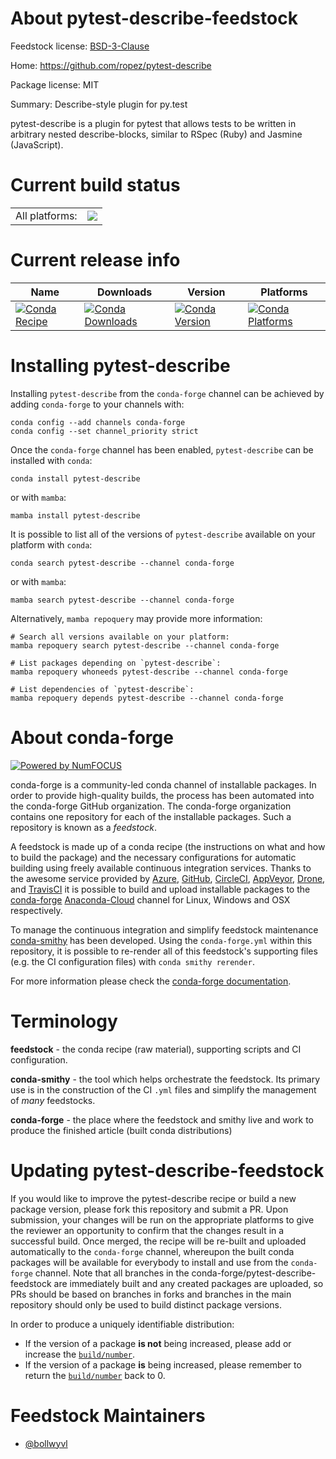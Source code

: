 About pytest-describe-feedstock
===============================

Feedstock license: [BSD-3-Clause](https://github.com/conda-forge/pytest-describe-feedstock/blob/main/LICENSE.txt)

Home: https://github.com/ropez/pytest-describe

Package license: MIT

Summary: Describe-style plugin for py.test

pytest-describe is a plugin for pytest that allows tests to be written in arbitrary
nested describe-blocks, similar to RSpec (Ruby) and Jasmine (JavaScript).


Current build status
====================


<table><tr><td>All platforms:</td>
    <td>
      <a href="https://dev.azure.com/conda-forge/feedstock-builds/_build/latest?definitionId=8676&branchName=main">
        <img src="https://dev.azure.com/conda-forge/feedstock-builds/_apis/build/status/pytest-describe-feedstock?branchName=main">
      </a>
    </td>
  </tr>
</table>

Current release info
====================

| Name | Downloads | Version | Platforms |
| --- | --- | --- | --- |
| [![Conda Recipe](https://img.shields.io/badge/recipe-pytest--describe-green.svg)](https://anaconda.org/conda-forge/pytest-describe) | [![Conda Downloads](https://img.shields.io/conda/dn/conda-forge/pytest-describe.svg)](https://anaconda.org/conda-forge/pytest-describe) | [![Conda Version](https://img.shields.io/conda/vn/conda-forge/pytest-describe.svg)](https://anaconda.org/conda-forge/pytest-describe) | [![Conda Platforms](https://img.shields.io/conda/pn/conda-forge/pytest-describe.svg)](https://anaconda.org/conda-forge/pytest-describe) |

Installing pytest-describe
==========================

Installing `pytest-describe` from the `conda-forge` channel can be achieved by adding `conda-forge` to your channels with:

```
conda config --add channels conda-forge
conda config --set channel_priority strict
```

Once the `conda-forge` channel has been enabled, `pytest-describe` can be installed with `conda`:

```
conda install pytest-describe
```

or with `mamba`:

```
mamba install pytest-describe
```

It is possible to list all of the versions of `pytest-describe` available on your platform with `conda`:

```
conda search pytest-describe --channel conda-forge
```

or with `mamba`:

```
mamba search pytest-describe --channel conda-forge
```

Alternatively, `mamba repoquery` may provide more information:

```
# Search all versions available on your platform:
mamba repoquery search pytest-describe --channel conda-forge

# List packages depending on `pytest-describe`:
mamba repoquery whoneeds pytest-describe --channel conda-forge

# List dependencies of `pytest-describe`:
mamba repoquery depends pytest-describe --channel conda-forge
```


About conda-forge
=================

[![Powered by
NumFOCUS](https://img.shields.io/badge/powered%20by-NumFOCUS-orange.svg?style=flat&colorA=E1523D&colorB=007D8A)](https://numfocus.org)

conda-forge is a community-led conda channel of installable packages.
In order to provide high-quality builds, the process has been automated into the
conda-forge GitHub organization. The conda-forge organization contains one repository
for each of the installable packages. Such a repository is known as a *feedstock*.

A feedstock is made up of a conda recipe (the instructions on what and how to build
the package) and the necessary configurations for automatic building using freely
available continuous integration services. Thanks to the awesome service provided by
[Azure](https://azure.microsoft.com/en-us/services/devops/), [GitHub](https://github.com/),
[CircleCI](https://circleci.com/), [AppVeyor](https://www.appveyor.com/),
[Drone](https://cloud.drone.io/welcome), and [TravisCI](https://travis-ci.com/)
it is possible to build and upload installable packages to the
[conda-forge](https://anaconda.org/conda-forge) [Anaconda-Cloud](https://anaconda.org/)
channel for Linux, Windows and OSX respectively.

To manage the continuous integration and simplify feedstock maintenance
[conda-smithy](https://github.com/conda-forge/conda-smithy) has been developed.
Using the ``conda-forge.yml`` within this repository, it is possible to re-render all of
this feedstock's supporting files (e.g. the CI configuration files) with ``conda smithy rerender``.

For more information please check the [conda-forge documentation](https://conda-forge.org/docs/).

Terminology
===========

**feedstock** - the conda recipe (raw material), supporting scripts and CI configuration.

**conda-smithy** - the tool which helps orchestrate the feedstock.
                   Its primary use is in the construction of the CI ``.yml`` files
                   and simplify the management of *many* feedstocks.

**conda-forge** - the place where the feedstock and smithy live and work to
                  produce the finished article (built conda distributions)


Updating pytest-describe-feedstock
==================================

If you would like to improve the pytest-describe recipe or build a new
package version, please fork this repository and submit a PR. Upon submission,
your changes will be run on the appropriate platforms to give the reviewer an
opportunity to confirm that the changes result in a successful build. Once
merged, the recipe will be re-built and uploaded automatically to the
`conda-forge` channel, whereupon the built conda packages will be available for
everybody to install and use from the `conda-forge` channel.
Note that all branches in the conda-forge/pytest-describe-feedstock are
immediately built and any created packages are uploaded, so PRs should be based
on branches in forks and branches in the main repository should only be used to
build distinct package versions.

In order to produce a uniquely identifiable distribution:
 * If the version of a package **is not** being increased, please add or increase
   the [``build/number``](https://docs.conda.io/projects/conda-build/en/latest/resources/define-metadata.html#build-number-and-string).
 * If the version of a package **is** being increased, please remember to return
   the [``build/number``](https://docs.conda.io/projects/conda-build/en/latest/resources/define-metadata.html#build-number-and-string)
   back to 0.

Feedstock Maintainers
=====================

* [@bollwyvl](https://github.com/bollwyvl/)

